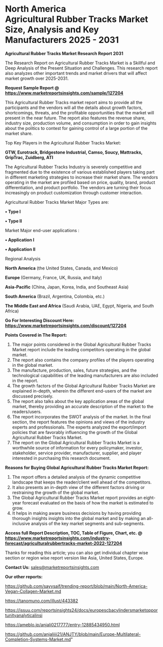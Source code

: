 # North America Agricultural Rubber Tracks Market Size, Analysis and Key Manufacturers 2025 - 2031

<strong>Agricultural Rubber Tracks Market Research Report 2031</strong>

The Research Report on Agricultural Rubber Tracks Market is a Skillful and Deep Analysis of the Present Situation and Challenges. This research report also analyzes other important trends and market drivers that will affect market growth over 2025-2031.

<strong>Request Sample Report @ <a href=https://www.marketreportsinsights.com/sample/127204>https://www.marketreportsinsights.com/sample/127204</a></strong>

This Agricultural Rubber Tracks market report aims to provide all the participants and the vendors will all the details about growth factors, shortcomings, threats, and the profitable opportunities that the market will present in the near future. The report also features the revenue share, industry size, production volume, and consumption in order to gain insights about the politics to contest for gaining control of a large portion of the market share.

Top Key Players in the Agricultural Rubber Tracks Market:

<strong>GTW, Eurotrack, Bridgestone Industrial, Camso, Soucy, Mattracks, GripTrac, Zuidberg, ATI</strong>

The Agricultural Rubber Tracks Industry is severely competitive and fragmented due to the existence of various established players taking part in different marketing strategies to increase their market share. The vendors operating in the market are profiled based on price, quality, brand, product differentiation, and product portfolio. The vendors are turning their focus increasingly on product customization through customer interaction.

Agricultural Rubber Tracks Market Major Types are:

<strong>• Type I

• Type II</strong>

Market Major end-user applications :

<strong>• Application I

• Application II</strong>

Regional Analysis

</u><strong><b>North America</b></strong> (the United States, Canada, and Mexico)

<strong><b>Europe </b></strong>(Germany, France, UK, Russia, and Italy)

<strong><b>Asia-Pacific</b></strong> (China, Japan, Korea, India, and Southeast Asia)

<strong><b>South America</b></strong> (Brazil, Argentina, Colombia, etc.)

<strong><b>The Middle East and Africa</b></strong> (Saudi Arabia, UAE, Egypt, Nigeria, and South Africa)

<strong>Go For Interesting Discount Here: <a href=https://www.marketreportsinsights.com/discount/127204>https://www.marketreportsinsights.com/discount/127204</a></strong>

<strong>Points Covered in The Report:</strong>
<ol>
  <li>The major points considered in the Global Agricultural Rubber Tracks Market report include the leading competitors operating in the global market.</li>
  <li>The report also contains the company profiles of the players operating in the global market.</li>
  <li>The manufacture, production, sales, future strategies, and the technological capabilities of the leading manufacturers are also included in the report.</li>
  <li>The growth factors of the Global Agricultural Rubber Tracks Market are explained in-depth, wherein the different end-users of the market are discussed precisely.</li>
  <li>The report also talks about the key application areas of the global market, thereby providing an accurate description of the market to the readers/users.</li>
  <li>The report incorporates the SWOT analysis of the market. In the final section, the report features the opinions and views of the industry experts and professionals. The experts analyzed the export/import policies that are favorably influencing the growth of the Global Agricultural Rubber Tracks Market.</li>
  <li>The report on the Global Agricultural Rubber Tracks Market is a worthwhile source of information for every policymaker, investor, stakeholder, service provider, manufacturer, supplier, and player interested in purchasing this research document.</li>
</ol>
<strong>Reasons for Buying Global Agricultural Rubber Tracks Market Report:</strong>

<ol>
  <li>The report offers a detailed analysis of the dynamic competitive landscape that keeps the reader/client well ahead of the competitors.</li>
  <li>It also presents an in-depth view of the different factors driving or restraining the growth of the global market.</li>
  <li>The Global Agricultural Rubber Tracks Market report provides an eight-year forecast evaluated on the basis of how the market is estimated to grow.</li>
  <li>It helps in making aware business decisions by having providing thorough insights insights into the global market and by making an all-inclusive analysis of the key market segments and sub-segments.</li>
</ol>
<strong>Access full Report Description, TOC, Table of Figure, Chart, etc. @ <a href=https://www.marketreportsinsights.com/industry-forecast/agriculturalrubbertracks-market-2022-127204>https://www.marketreportsinsights.com/industry-forecast/agriculturalrubbertracks-market-2022-127204</a></strong>


Thanks for reading this article; you can also get individual chapter wise section or region wise report version like Asia, United States, Europe.

<strong>Contact Us:</strong>
sales@marketreportsinsights.com

<strong>Our other reports:</strong>

<a href=https://github.com/sayysaif/trending-report/blob/main/North-America-Vegan-Collagen-Market.md>https://github.com/sayysaif/trending-report/blob/main/North-America-Vegan-Collagen-Market.md</a>

<a href=https://tanomuno.com/illust/443382>https://tanomuno.com/illust/443382</a>

<a href=https://issuu.com/reportsinsights24/docs/europescbacylindersmarketopportunityanalyticalinsi>https://issuu.com/reportsinsights24/docs/europescbacylindersmarketopportunityanalyticalinsi</a>

<a href=https://ameblo.jp/anjali0217777/entry-12885434950.html>https://ameblo.jp/anjali0217777/entry-12885434950.html</a>

<a href=https://github.com/anjaliiii21/ANJTY/blob/main/Europe-Multilateral-Completion-Systems-Market.md>https://github.com/anjaliiii21/ANJTY/blob/main/Europe-Multilateral-Completion-Systems-Market.md</a>"
